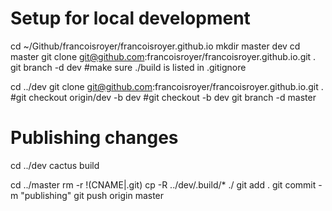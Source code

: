 # Setup for local development

cd ~/Github/francoisroyer/francoisroyer.github.io
mkdir master dev
cd master
git clone git@github.com:francoisroyer/francoisroyer.github.io.git .
git branch -d dev
#make sure ./build is listed in .gitignore

cd ../dev
git clone git@github.com:francoisroyer/francoisroyer.github.io.git .
#git checkout origin/dev -b dev
#git checkout -b dev
git branch -d master

# Publishing changes

cd ../dev
cactus build

cd ../master
rm -r !(CNAME|.git)
cp -R ../dev/.build/* ./
git add .
git commit -m "publishing"
git push origin master



